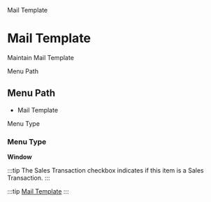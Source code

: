 
Mail Template
# Mail Template


Maintain Mail Template

Menu Path
## Menu Path



- Mail Template

Menu Type
### Menu Type

**Window**

:::tip
The Sales Transaction checkbox indicates if this item is a Sales Transaction.
:::

:::tip
[Mail Template](functional-guide/window/window-mail-template.md)
:::